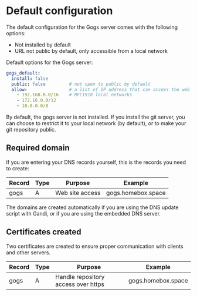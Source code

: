 # Default configuration

The default configuration for the Gogs server comes with the following options:

- Not installed by default
- URL not public by default, only accessible from a local network

Default options for the Gogs server:

```yaml
gogs_default:
  install: false
  public: false         # not open to public by default
  allow:                # a list of IP address that can access the web interface
    - 192.168.0.0/16    # RFC1918 local networks
    - 172.16.0.0/12
    - 10.0.0.0/8
```

By default, the gogs server is not installed.
If you install the git server, you can choose to restrict it to your local network (by default),
or to make your git repository public.

## Required domain

If you are entering your DNS records yourself, this is the records you need to create:

| Record            | Type   | Purpose                                  | Example                      |
| -----------       | ------ | ---------                                | ---------                    |
| gogs              | A      | Web site access                          | gogs.homebox.space           |

The domains are created automatically if you are using the DNS update script with Gandi, or if you are
using the embedded DNS server.

## Certificates created

Two certificates are created to ensure proper communication with clients and other servers.

| Record            | Type   | Purpose                                  | Example                      |
| -----------       | ------ | ---------                                | ---------                    |
| gogs              | A      | Handle repository access over https      | gogs.homebox.space           |
